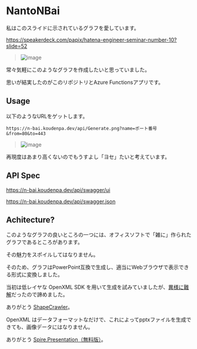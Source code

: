 # NantoNBai

私はこのスライドに示されているグラフを愛しています。

https://speakerdeck.com/papix/hatena-engineer-seminar-number-10?slide=52

>![image](https://github.com/7474/NantoNBai/assets/4744735/4f88a511-e351-457d-8c49-8bbb66d6be08)


常々気軽にこのようなグラフを作成したいと思っていました。

思いが結実したのがこのリポジトリとAzure Functionsアプリです。


## Usage

以下のようなURLをゲットします。

`https://n-bai.koudenpa.dev/api/Generate.png?name=ポート番号&from=80&to=443`

>![image](https://n-bai.koudenpa.dev/api/Generate.png?name=ポート番号&from=80&to=443)

再現度はあまり高くないのでもうすよし「ヨセ」たいと考えています。


## API Spec

https://n-bai.koudenpa.dev/api/swagger/ui

https://n-bai.koudenpa.dev/api/swagger.json


## Achitecture?

このようなグラフの良いところの一つには、オフィスソフトで「雑に」作られたグラフであるところがあります。

その魅力をスポイルしてはなりません。

そのため、グラフはPowerPoint互換で生成し、適当にWebブラウザで表示できる形式に変換しました。

当初は低レイヤな OpenXML SDK を用いて生成を試みていましたが、[異様に難解](https://learn.microsoft.com/ja-jp/office/open-xml/working-with-presentations)だったので諦めました。

ありがとう [ShapeCrawler](https://github.com/ShapeCrawler/ShapeCrawler)。

OpenXML はデータフォーマットなだけで、これによってpptxファイルを生成できても、画像データにはなりません。

ありがとう [Spire.Presentation（無料版）](https://jp.e-iceblue.com/download/free-spire-presentation-for-net.html)。
